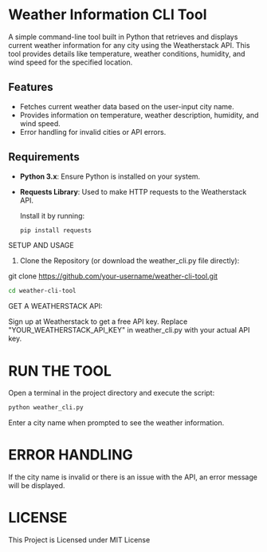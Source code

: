 # Weather Information CLI Tool

A simple command-line tool built in Python that retrieves and displays current weather information for any city using the Weatherstack API. This tool provides details like temperature, weather conditions, humidity, and wind speed for the specified location.

## Features

- Fetches current weather data based on the user-input city name.
- Provides information on temperature, weather description, humidity, and wind speed.
- Error handling for invalid cities or API errors.

## Requirements

- **Python 3.x**: Ensure Python is installed on your system.
- **Requests Library**: Used to make HTTP requests to the Weatherstack API.
  
  Install it by running:
  ```bash
  pip install requests

SETUP AND USAGE

1. Clone the Repository (or download the weather_cli.py file directly):
          
git clone https://github.com/your-username/weather-cli-tool.git

```bash
cd weather-cli-tool
```
GET A WEATHERSTACK API:

Sign up at Weatherstack to get a free API key.
Replace "YOUR_WEATHERSTACK_API_KEY" in weather_cli.py with your actual API key.

# RUN THE TOOL

Open a terminal in the project directory and execute the script:
```bash
python weather_cli.py
```
Enter a city name when prompted to see the weather information.

# ERROR HANDLING

If the city name is invalid or there is an issue with the API, an error message will be displayed.

# LICENSE

This Project is Licensed under MIT License



